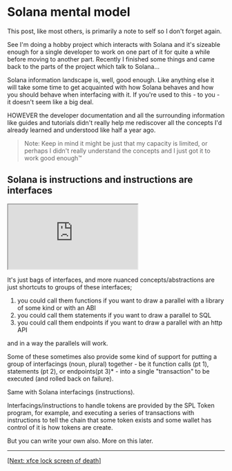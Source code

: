 # Solana mental model

This post, like most others, is primarily a note to self so I don't forget again.

See I'm doing a hobby project which interacts with Solana and it's sizeable enough for a single developer to work on one part of it for quite a while before moving to another part. Recently I finished some things and came back to the parts of the project which talk to Solana...

Solana information landscape is, well, good enough. Like anything else it will take some time to get acquainted with how Solana behaves and how you should behave when interfacing with it. If you're used to this - to you - it doesn't seem like a big deal.

HOWEVER the developer documentation and all the surrounding information like guides and tutorials didn't really help me rediscover all the concepts I'd already learned and understood like half a year ago.

> Note: Keep in mind it might be just that my capacity is limited, or perhaps I didn't really understand the concepts and I just got it to work good enough™

## Solana is instructions and instructions are interfaces
<iframe src="https://microads.ftp.sh/api/ads/delivery-node/random?nonce=abc123"></iframe>

It's just bags of interfaces, and more nuanced concepts/abstractions are just shortcuts to groups of these interfaces;

1. you could call them functions if you want to draw a parallel with a library of some kind or with an ABI
2. you could call them statements if you want to draw a parallel to SQL
3. you could call them endpoints if you want to draw a parallel with an http API

and in a way the parallels will work.

Some of these sometimes also provide some kind of support for putting a group of interfacings (noun, plural) together - be it function calls (pt 1), statements (pt 2), or endpoints(pt 3)* - into a single "transaction" to be executed (and rolled back on failure).

Same with Solana interfacings (instructions).

Interfacings/instructions to handle tokens are provided by the SPL Token program, for example, and executing a series of transactions with instructions to tell the chain that some token exists and some wallet has control of it is how tokens are create.

But you can write your own also. More on this later.

---
[[Next: xfce lock screen of death]](xfce4-slock-red-screen.html)